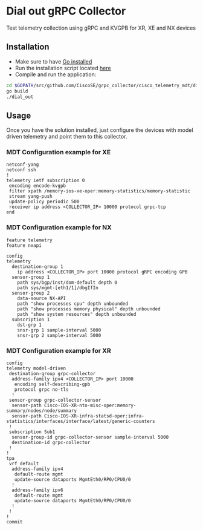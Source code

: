 # Dial out gRPC Collector

Test telemetry collection using gRPC and KVGPB for XR, XE and NX devices

## Installation

* Make sure to have [Go installed](https://golang.org/dl/)
* Run the installation script located [here](/install.sh)
* Compile and run the application: 

```bash
cd $GOPATH/src/github.com/CiscoSE/grpc_collector/cisco_telemetry_mdt/dial_out
go build
./dial_out
```

## Usage

Once you have the solution installed, just configure the devices with model driven telemetry and point them to this collector.

### MDT Configuration example for XE

```
netconf-yang
netconf ssh
!
telemetry ietf subscription 0
 encoding encode-kvgpb
 filter xpath /memory-ios-xe-oper:memory-statistics/memory-statistic
 stream yang-push
 update-policy periodic 500
 receiver ip address <COLLECTOR_IP> 10000 protocol grpc-tcp
end

```

### MDT Configuration example for NX

```
feature telemetry
feature nxapi

config
telemetry
  destination-group 1
    ip address <COLLECTOR_IP> port 10000 protocol gRPC encoding GPB 
  sensor-group 1
    path sys/bgp/inst/dom-default depth 0
    path sys/mgmt-[eth1/1]/dbgIfIn
  sensor-group 2
    data-source NX-API
    path "show processes cpu" depth unbounded
    path "show processes memory physical" depth unbounded
    path "show system resources" depth unbounded
  subscription 1
    dst-grp 1
    snsr-grp 1 sample-interval 5000
    snsr-grp 2 sample-interval 5000
```

### MDT Configuration example for XR

```
config
telemetry model-driven
 destination-group grpc-collector
  address-family ipv4 <COLLECTOR_IP> port 10000
   encoding self-describing-gpb
   protocol grpc no-tls
  !
 sensor-group grpc-collector-sensor
  sensor-path Cisco-IOS-XR-nto-misc-oper:memory-summary/nodes/node/summary
  sensor-path Cisco-IOS-XR-infra-statsd-oper:infra-statistics/interfaces/interface/latest/generic-counters
 !
 subscription Sub1
  sensor-group-id grpc-collector-sensor sample-interval 5000
  destination-id grpc-collector
 !
!
tpa
 vrf default
  address-family ipv4
   default-route mgmt
   update-source dataports MgmtEth0/RP0/CPU0/0
  !
  address-family ipv6
   default-route mgmt
   update-source dataports MgmtEth0/RP0/CPU0/0
  !
 !
!
commit

```


